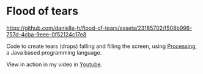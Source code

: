 # Flood of tears


https://github.com/danielle-h/flood-of-tears/assets/23185702/f508b996-757d-4cba-9eee-0f52124c17e8


Code to create tears (drops) falling and filling the screen, using [Processing](https://processing.org/), a Java based programming language.

View in action in my video in [Youtube](https://youtu.be/fUEZRcjXwNU?t=167).
